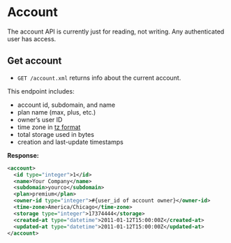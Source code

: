 Account
=======

The account API is currently just for reading, not writing. Any authenticated user has access.

Get account
-----------

* `GET /account.xml` returns info about the current account.

This endpoint includes:

* account id, subdomain, and name
* plan name (max, plus, etc.)
* owner’s user ID
* time zone in [tz format](https://en.wikipedia.org/wiki/Zone.tab)
* total storage used in bytes
* creation and last-update timestamps

**Response:**

``` xml
<account>
  <id type="integer">1</id>
  <name>Your Company</name>
  <subdomain>yourco</subdomain>
  <plan>premium</plan>
  <owner-id type="integer">#{user_id of account owner}</owner-id>
  <time-zone>America/Chicago</time-zone>
  <storage type="integer">17374444</storage>
  <created-at type="datetime">2011-01-12T15:00:00Z</created-at>
  <updated-at type="datetime">2011-01-12T15:00:00Z</updated-at>
</account>
```
